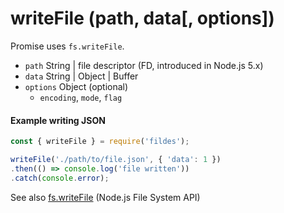 # writeFile (path, data[, options])

Promise uses `fs.writeFile`.

- `path` String | file descriptor (FD, introduced in Node.js 5.x)
- `data` String | Object | Buffer
- `options` Object (optional)
  - `encoding`, `mode`, `flag`


#### Example writing JSON

```javascript
const { writeFile } = require('fildes');

writeFile('./path/to/file.json', { 'data': 1 })
.then(() => console.log('file written'))
.catch(console.error);
```

See also [fs.writeFile](https://nodejs.org/api/fs.html#fs_fs_writefile_file_data_options_callback) (Node.js File System API)
